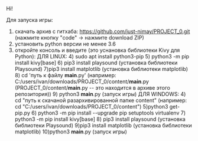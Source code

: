 
Hi!

Для запуска игры: 
1) скачать архив с гитхаба: https://github.com/just-nimay/PROJECT_0.git (нажмите кнопку "code" -> нажмите download ZIP)
2) установить python версии не менее 3.6
3) откройте консоль и введите (это уснановка библиотеки Kivy для Python): 
ДЛЯ LINUX:
    	4) sudo apt install python3-pip
	5) python3 -m pip install kivy[base]
	6) pip3 install playsound (установка библиотеки Playsound)
	7)pip3 install matplotlib (установка библиотеки matplotlib)
	8) cd 'путь к файлу __main__.py' (например: C:/users/ivan/downloads/PROJECT_0/content/__main__.py (PROJECT_0/content/__main__.py -- это находится в архиве этого репозитория))
	9) python3 __main__.py (запуск игры)
ДЛЯ WINDOWS:
	4) cd "путь к скачаной разархивированной папке content" (например: cd "C:/users/ivan/downloads/PROJECT_0/content")
	5)python3 get-pip.py
	6) python3 -m pip install --upgrade pip setuptools virtualenv
	7) python3 -m pip install kivy[base] 
	8) pip3 install playsound (установка библиотеки Playsound)
	9)pip3 install matplotlib (установка библиотеки matplotlib)
	10)python3 __main__.py (запуск игры)



